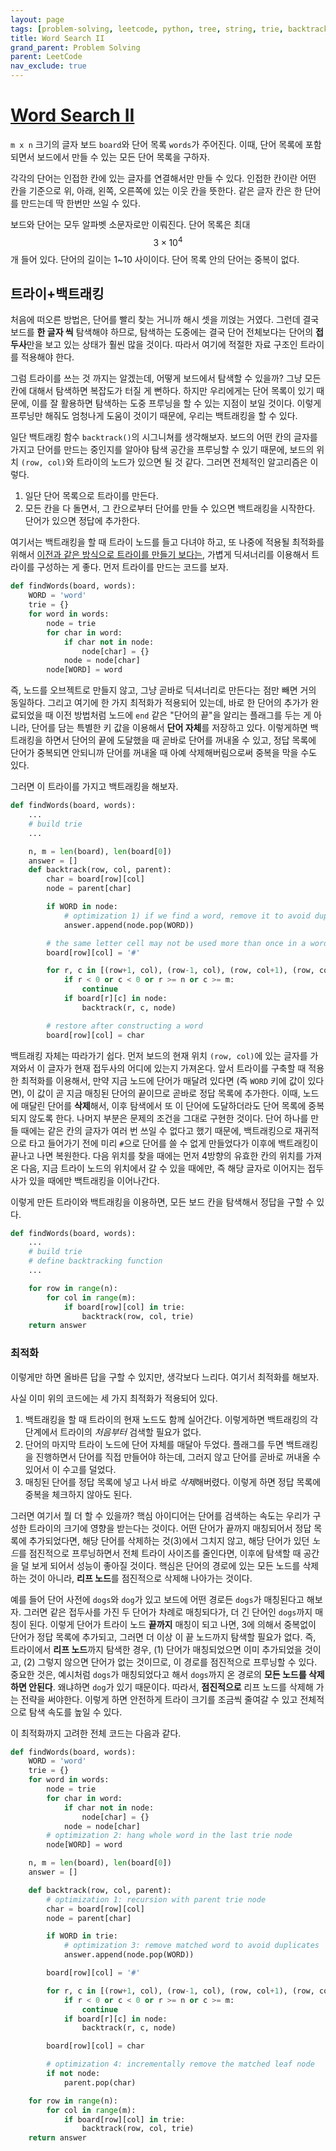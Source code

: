```yaml
---
layout: page
tags: [problem-solving, leetcode, python, tree, string, trie, backtracking]
title: Word Search II
grand_parent: Problem Solving
parent: LeetCode
nav_exclude: true
---
```


# [Word Search II](https://leetcode.com/problems/word-search-ii/)

 `m x n` 크기의 글자 보드 `board`와 단어 목록 `words`가
 주어진다. 이때, 단어 목록에 포함되면서 보드에서 만들 수 있는 모든
 단어 목록을 구하자.

 각각의 단어는 인접한 칸에 있는 글자를 연결해서만 만들 수 있다. 인접한
 칸이란 어떤 칸을 기준으로 위, 아래, 왼쪽, 오른쪽에 있는 이웃 칸을
 뜻한다. 같은 글자 칸은 한 단어를 만드는데 딱 한번만 쓰일 수 있다.

 보드와 단어는 모두 알파벳 소문자로만 이뤄진다. 단어 목록은 최대 $$ 3
 \times 10^4 $$개 들어 있다. 단어의 길이는 1~10 사이이다. 단어 목록
 안의 단어는 중복이 없다.

## 트라이+백트래킹

 처음에 떠오른 방법은, 단어를 빨리 찾는 거니까 해시 셋을 끼얹는
 거였다. 그런데 결국 보드를 **한 글자 씩** 탐색해야 하므로, 탐색하는
 도중에는 결국 단어 전체보다는 단어의 **접두사**만을 보고 있는 상태가
 훨씬 많을 것이다. 따라서 여기에 적절한 자료 구조인 트라이를 적용해야
 한다.

 그럼 트라이를 쓰는 것 까지는 알겠는데, 어떻게 보드에서 탐색할 수
 있을까? 그냥 모든 칸에 대해서 탐색하면 복잡도가 터질 게
 뻔하다. 하지만 우리에게는 단어 목록이 있기 때문에, 이를 잘 활용하면
 탐색하는 도중 프루닝을 할 수 있는 지점이 보일 것이다. 이렇게 프루닝만
 해줘도 엄청나게 도움이 것이기 때문에, 우리는 백트래킹을 할 수 있다.

 일단 백트래킹 함수 `backtrack()`의 시그니쳐를 생각해보자. 보드의 어떤
 칸의 글자를 가지고 단어를 만드는 중인지를 알아야 탐색 공간을 프루닝할
 수 있기 때문에, 보드의 위치 `(row, col)`와 트라이의 노드가 있으면 될
 것 같다. 그러면 전체적인 알고리즘은 이렇다.
 1. 일단 단어 목록으로 트라이를 만든다.
 2. 모든 칸을 다 돌면서, 그 칸으로부터 단어를 만들 수 있으면
    백트래킹을 시작한다. 단어가 있으면 정답에 추가한다.

 여기서는 백트래킹을 할 때 트라이 노드를 들고 다녀야 하고, 또 나중에
 적용될 최적화를 위해서 [이전과 같은 방식으로 트라이를 만들기
 보다는](../implement-trie), 가볍게 딕셔너리를 이용해서 트라이를
 구성하는 게 좋다. 먼저 트라이를 만드는 코드를 보자.

```python
def findWords(board, words):
    WORD = 'word'
    trie = {}
    for word in words:
        node = trie
        for char in word:
            if char not in node:
                node[char] = {}
            node = node[char]
        node[WORD] = word
```

 즉, 노드를 오브젝트로 만들지 않고, 그냥 곧바로 딕셔너리로 만든다는
 점만 빼면 거의 동일하다. 그리고 여기에 한 가지 최적화가 적용되어
 있는데, 바로 한 단어의 추가가 완료되었을 때 이전 방법처럼 노드에
 `end` 같은 "단어의 끝"을 알리는 플래그를 두는 게 아니라, 단어를 담는
 특별한 키 값을 이용해서 **단어 자체**를 저장하고 있다. 이렇게하면
 백트래킹을 하면서 단어의 끝에 도달했을 때 곧바로 단어를 꺼내올 수
 있고, 정답 목록에 단어가 중복되면 안되니까 단어를 꺼내올 때 아예
 삭제해버림으로써 중복을 막을 수도 있다.

 그러면 이 트라이를 가지고 백트래킹을 해보자.

```python
def findWords(board, words):
    ...
    # build trie
    ...

    n, m = len(board), len(board[0])
    answer = []
    def backtrack(row, col, parent):
        char = board[row][col]
        node = parent[char]

        if WORD in node:
            # optimization 1) if we find a word, remove it to avoid duplicates
            answer.append(node.pop(WORD))

        # the same letter cell may not be used more than once in a word.
        board[row][col] = '#'

        for r, c in [(row+1, col), (row-1, col), (row, col+1), (row, col-1)]:
            if r < 0 or c < 0 or r >= n or c >= m:
                continue
            if board[r][c] in node:
                backtrack(r, c, node)

        # restore after constructing a word
        board[row][col] = char
```

 백트래킹 자체는 따라가기 쉽다. 먼저 보드의 현재 위치 `(row, col)`에
 있는 글자를 가져와서 이 글자가 현재 접두사의 어디에 있는지
 가져온다. 앞서 트라이를 구축할 때 적용한 최적화를 이용해서, 만약 지금
 노드에 단어가 매달려 있다면 (즉 `WORD` 키에 값이 있다면), 이 값이 곧
 지금 매칭된 단어의 끝이므로 곧바로 정답 목록에 추가한다. 이때, 노드에
 매달린 단어를 **삭제**해서, 이후 탐색에서 또 이 단어에 도달하더라도
 단어 목록에 중복되지 않도록 한다. 나머지 부분은 문제의 조건을 그대로
 구현한 것이다. 단어 하나를 만들 때에는 같은 칸의 글자가 여러 번 쓰일
 수 없다고 했기 때문에, 백트래킹으로 재귀적으로 타고 들어가기 전에
 미리 `#`으로 단어를 쓸 수 없게 만들었다가 이후에 백트래킹이 끝나고
 나면 복원한다. 다음 위치를 찾을 때에는 먼저 4방향의 유효한 칸의
 위치를 가져온 다음, 지금 트라이 노드의 위치에서 갈 수 있을 때에만, 즉
 해당 글자로 이어지는 접두사가 있을 때에만 백트래킹을 이어나간다.

 이렇게 만든 트라이와 백트래킹을 이용하면, 모든 보드 칸을 탐색해서
 정답을 구할 수 있다.

```python
def findWords(board, words):
    ...
    # build trie
    # define backtracking function
    ...

    for row in range(n):
        for col in range(m):
            if board[row][col] in trie:
                backtrack(row, col, trie)
    return answer
```

### 최적화

 이렇게만 하면 올바른 답을 구할 수 있지만, 생각보다 느리다. 여기서
 최적화를 해보자.

 사실 이미 위의 코드에는 세 가지 최적화가 적용되어 있다.
 1. 백트래킹을 할 때 트라이의 현재 노드도 함께 실어간다. 이렇게하면
    백트래킹의 각 단계에서 트라이의 *처음부터* 검색할 필요가 없다.
 2. 단어의 마지막 트라이 노드에 단어 자체를 매달아 두었다. 플래그를
    두면 백트래킹을 진행하면서 단어를 직접 만들어야 하는데, 그러지
    않고 단어를 곧바로 꺼내올 수 있어서 이 수고를 덜었다.
 3. 매칭된 단어를 정답 목록에 넣고 나서 바로 *삭제*해버렸다. 이렇게
    하면 정답 목록에 중복을 체크하지 않아도 된다.

 그러면 여기서 뭘 더 할 수 있을까? 핵심 아이디어는 단어를 검색하는
 속도는 우리가 구성한 트라이의 크기에 영향을 받는다는 것이다. 어떤
 단어가 끝까지 매칭되어서 정답 목록에 추가되었다면, 해당 단어를
 삭제하는 것(3)에서 그치지 않고, 해당 단어가 있던 *노드*를 점진적으로
 프루닝하면서 전체 트라이 사이즈를 줄인다면, 이후에 탐색할 때 공간을
 덜 보게 되어서 성능이 좋아질 것이다. 핵심은 단어의 경로에 있는 모든
 노드를 삭제하는 것이 아니라, **리프 노드**를 점진적으로 삭제해
 나아가는 것이다.

 예를 들어 단어 사전에 `dogs`와 `dog`가 있고 보드에 어떤 경로든
 `dogs`가 매칭된다고 해보자. 그러면 같은 접두사를 가진 두 단어가
 차례로 매칭되다가, 더 긴 단어인 `dogs`까지 매칭이 된다. 이렇게 단어가
 트라이 노드 **끝까지** 매칭이 되고 나면, 3에 의해서 중복없이 단어가
 정답 목록에 추가되고, 그러면 더 이상 이 끝 노드까지 탐색할 필요가
 없다. 즉, 트라이에서 **리프 노드**까지 탐색한 경우, (1) 단어가
 매칭되었으면 이미 추가되었을 것이고, (2) 그렇지 않으면 단어가 없는
 것이므로, 이 경로를 점진적으로 프루닝할 수 있다. 중요한 것은,
 예시처럼 `dogs`가 매칭되었다고 해서 `dogs`까지 온 경로의 **모든
 노드를 삭제하면 안된다**. 왜냐하면 `dog`가 있기 때문이다. 따라서,
 **점진적으로** 리프 노드를 삭제해 가는 전략을 써야한다. 이렇게 하면
 안전하게 트라이 크기를 조금씩 줄여갈 수 있고 전체적으로 탐색 속도를
 높일 수 있다.

 이 최적화까지 고려한 전체 코드는 다음과 같다.

```python
def findWords(board, words):
    WORD = 'word'
    trie = {}
    for word in words:
        node = trie
        for char in word:
            if char not in node:
                node[char] = {}
            node = node[char]
        # optimization 2: hang whole word in the last trie node
        node[WORD] = word

    n, m = len(board), len(board[0])
    answer = []

    def backtrack(row, col, parent):
        # optimization 1: recursion with parent trie node
        char = board[row][col]
        node = parent[char]

        if WORD in trie:
            # optimization 3: remove matched word to avoid duplicates
            answer.append(node.pop(WORD))

        board[row][col] = '#'

        for r, c in [(row+1, col), (row-1, col), (row, col+1), (row, col-1)]:
            if r < 0 or c < 0 or r >= n or c >= m:
                continue
            if board[r][c] in node:
                backtrack(r, c, node)

        board[row][col] = char

        # optimization 4: incrementally remove the matched leaf node
        if not node:
            parent.pop(char)

    for row in range(n):
        for col in range(m):
            if board[row][col] in trie:
                backtrack(row, col, trie)
    return answer
```
